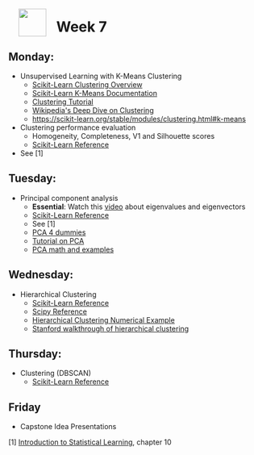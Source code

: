 <img src="http://imgur.com/1ZcRyrc.png" style="float: left; margin: 20px; height: 55px">

# Week 7

## Monday:

- Unsupervised Learning with K-Means Clustering
  - [Scikit-Learn Clustering Overview](http://scikit-learn.org/stable/modules/clustering.html#k-means)
  - [Scikit-Learn K-Means Documentation](http://scikit-learn.org/stable/modules/generated/sklearn.cluster.KMeans.html#sklearn.cluster.KMeans)
  - [Clustering Tutorial](http://home.deib.polimi.it/matteucc/Clustering/tutorial_html/)
  - [Wikipedia's Deep Dive on Clustering](https://en.wikipedia.org/wiki/K-means_clustering)
  - https://scikit-learn.org/stable/modules/clustering.html#k-means
- Clustering performance evaluation
  - Homogeneity, Completeness, V1 and Silhouette scores
  - [Scikit-Learn Reference](https://scikit-learn.org/stable/modules/clustering.html#clustering-performance-evaluation)
- See [1]

## Tuesday:

- Principal component analysis
  - **Essential**: Watch this [video](https://www.youtube.com/watch?v=PFDu9oVAE-g) about eigenvalues and eigenvectors
  - [Scikit-Learn Reference](https://scikit-learn.org/stable/modules/decomposition.html#pca)
  - See [1]
  - [PCA 4 dummies](https://georgemdallas.wordpress.com/2013/10/30/principal-component-analysis-4-dummies-eigenvectors-eigenvalues-and-dimension-reduction/)
  - [Tutorial on PCA](http://arxiv.org/pdf/1404.1100.pdf)
  - [PCA math and examples](http://www.stat.cmu.edu/~cshalizi/uADA/12/lectures/ch18.pdf)

## Wednesday:

- Hierarchical Clustering
  - [Scikit-Learn Reference](https://scikit-learn.org/stable/modules/clustering.html#hierarchical-clustering)
  - [Scipy Reference](https://docs.scipy.org/doc/scipy/reference/cluster.hierarchy.html)
  - [Hierarchical Clustering Numerical Example](https://people.revoledu.com/kardi/tutorial/Clustering/Numerical%20Example.htm)
  - [Stanford walkthrough of hierarchical clustering](http://www.econ.upf.edu/~michael/stanford/maeb7.pdf)


## Thursday:

- Clustering (DBSCAN)
  - [Scikit-Learn Reference](https://scikit-learn.org/stable/modules/generated/sklearn.cluster.DBSCAN.html)


## Friday

- Capstone Idea Presentations


[1] [Introduction to Statistical Learning](https://www-bcf.usc.edu/~gareth/ISL/), chapter 10
